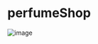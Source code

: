 # perfumeShop

![image](https://user-images.githubusercontent.com/92083303/138288921-5a9ede3d-730e-44a4-9a9d-eb5802828204.png)
